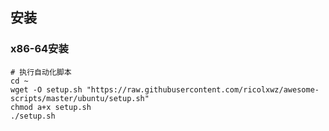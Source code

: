 ## 安装
### x86-64安装

```
# 执行自动化脚本
cd ~
wget -O setup.sh "https://raw.githubusercontent.com/ricolxwz/awesome-scripts/master/ubuntu/setup.sh"
chmod a+x setup.sh
./setup.sh
```
